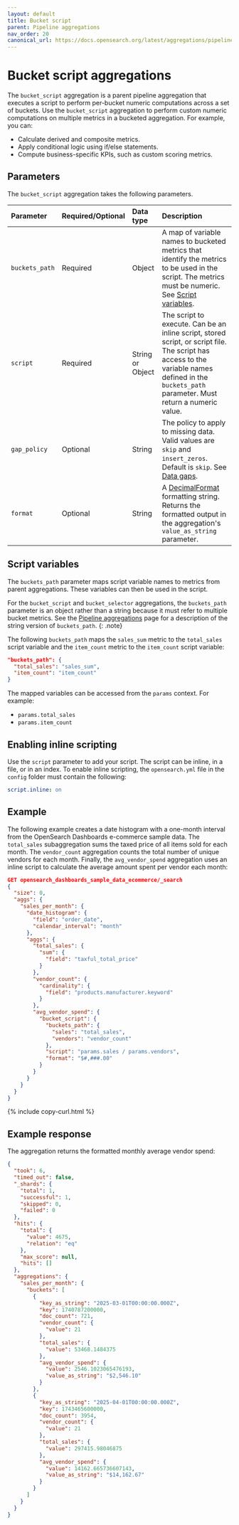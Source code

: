 ```yaml
---
layout: default
title: Bucket script
parent: Pipeline aggregations
nav_order: 20
canonical_url: https://docs.opensearch.org/latest/aggregations/pipeline/bucket-script/
---
```


# Bucket script aggregations

The `bucket_script` aggregation is a parent pipeline aggregation that executes a script to perform per-bucket numeric computations across a set of buckets. Use the `bucket_script` aggregation to perform custom numeric computations on multiple metrics in a bucketed aggregation. For example, you can:

- Calculate derived and composite metrics.
- Apply conditional logic using if/else statements.
- Compute business-specific KPIs, such as custom scoring metrics.

## Parameters

The `bucket_script` aggregation takes the following parameters.

| Parameter             | Required/Optional | Data type       | Description |
| :--                   | :--               |  :--            | :--         |
| `buckets_path`        | Required          | Object          | A map of variable names to bucketed metrics that identify the metrics to be used in the script. The metrics must be numeric. See [Script variables](#script-variables). |
| `script`              | Required          | String or Object | The script to execute. Can be an inline script, stored script, or script file. The script has access to the variable names defined in the `buckets_path` parameter. Must return a numeric value. |
| `gap_policy`          | Optional          | String          | The policy to apply to missing data. Valid values are `skip` and `insert_zeros`. Default is `skip`. See [Data gaps]({{site.url}}{{site.baseurl}}/aggregations/pipeline/#data-gaps). |
| `format`              | Optional          | String          | A [DecimalFormat](https://docs.oracle.com/en/java/javase/11/docs/api/java.base/java/text/DecimalFormat.html) formatting string. Returns the formatted output in the aggregation's `value_as_string` parameter. |

## Script variables

The `buckets_path` parameter maps script variable names to metrics from parent aggregations. These variables can then be used in the script. 

For the `bucket_script` and `bucket_selector` aggregations, the `buckets_path` parameter is an object rather than a string because it must refer to multiple bucket metrics. See the [Pipeline aggregations]({{site.url}}{{site.baseurl}}/aggregations/pipeline/index#buckets-path) page for a description of the string version of `buckets_path`.
{: .note}

The following `buckets_path` maps the `sales_sum` metric to the `total_sales` script variable and the `item_count` metric to the `item_count` script variable:

```json
"buckets_path": {
  "total_sales": "sales_sum",
  "item_count": "item_count"
}
```

The mapped variables can be accessed from the `params` context. For example:

- `params.total_sales`
- `params.item_count` 

## Enabling inline scripting

Use the `script` parameter to add your script. The script can be inline, in a file, or in an index. To enable inline scripting, the `opensearch.yml` file in the `config` folder must contain the following:

```yml
script.inline: on
```

## Example

The following example creates a date histogram with a one-month interval from the OpenSearch Dashboards e-commerce sample data. The `total_sales` subaggregation sums the taxed price of all items sold for each month. The `vendor_count` aggregation counts the total number of unique vendors for each month. Finally, the `avg_vendor_spend` aggregation uses an inline script to calculate the average amount spent per vendor each month:

```json
GET opensearch_dashboards_sample_data_ecommerce/_search
{
  "size": 0,
  "aggs": {
    "sales_per_month": {
      "date_histogram": {
        "field": "order_date",
        "calendar_interval": "month"
      },
      "aggs": {
        "total_sales": {
          "sum": {
            "field": "taxful_total_price"
          }
        },
        "vendor_count": {
          "cardinality": {
            "field": "products.manufacturer.keyword"
          }
        },
        "avg_vendor_spend": {
          "bucket_script": {
            "buckets_path": {
              "sales": "total_sales",
              "vendors": "vendor_count"
            },
            "script": "params.sales / params.vendors",
            "format": "$#,###.00"
          }
        }
      }
    }
  }
}
```
{% include copy-curl.html %}

## Example response

The aggregation returns the formatted monthly average vendor spend:

```json
{
  "took": 6,
  "timed_out": false,
  "_shards": {
    "total": 1,
    "successful": 1,
    "skipped": 0,
    "failed": 0
  },
  "hits": {
    "total": {
      "value": 4675,
      "relation": "eq"
    },
    "max_score": null,
    "hits": []
  },
  "aggregations": {
    "sales_per_month": {
      "buckets": [
        {
          "key_as_string": "2025-03-01T00:00:00.000Z",
          "key": 1740787200000,
          "doc_count": 721,
          "vendor_count": {
            "value": 21
          },
          "total_sales": {
            "value": 53468.1484375
          },
          "avg_vendor_spend": {
            "value": 2546.1023065476193,
            "value_as_string": "$2,546.10"
          }
        },
        {
          "key_as_string": "2025-04-01T00:00:00.000Z",
          "key": 1743465600000,
          "doc_count": 3954,
          "vendor_count": {
            "value": 21
          },
          "total_sales": {
            "value": 297415.98046875
          },
          "avg_vendor_spend": {
            "value": 14162.665736607143,
            "value_as_string": "$14,162.67"
          }
        }
      ]
    }
  }
}
```




